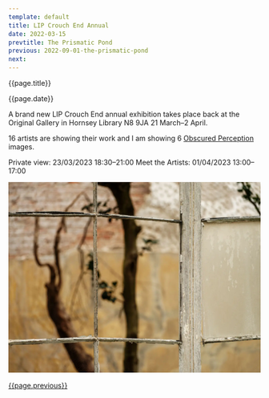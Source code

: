 ```yaml
---
template: default
title: LIP Crouch End Annual
date: 2022-03-15
prevtitle: The Prismatic Pond
previous: 2022-09-01-the-prismatic-pond
next:
---
```


{{page.title}}

{{page.date}}

A brand new LIP Crouch End annual exhibition takes place back at the Original Gallery in Hornsey Library N8 9JA 21 March–2 April.

16 artists are showing their work and I am showing 6 [Obscured Perception](../obscured-perception) images.

Private view: 23/03/2023 18:30–21:00
Meet the Artists: 01/04/2023 13:00–17:00

![Obscured Perception](obscured-perception.webp "Obscured Perception")


[{{page.previous}}](2021-01-13-lip-chronicles-life-in-lockdown)